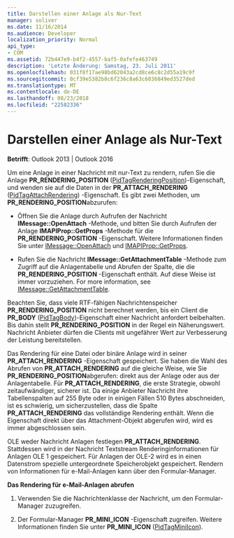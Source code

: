```yaml
---
title: Darstellen einer Anlage als Nur-Text
manager: soliver
ms.date: 11/16/2014
ms.audience: Developer
localization_priority: Normal
api_type:
- COM
ms.assetid: 72b447e9-b4f2-4557-baf5-0afefe463749
description: 'Letzte Änderung: Samstag, 23. Juli 2011'
ms.openlocfilehash: 031f8f17ae98bd62043a2cd8ce6c8c2d55a19c9f
ms.sourcegitcommit: 0cf39e5382b8c6f236c8a63c6036849ed3527ded
ms.translationtype: MT
ms.contentlocale: de-DE
ms.lasthandoff: 08/23/2018
ms.locfileid: "22582336"
---
```

# <a name="rendering-an-attachment-in-plain-text"></a>Darstellen einer Anlage als Nur-Text

  
  
**Betrifft**: Outlook 2013 | Outlook 2016 
  
Um eine Anlage in einer Nachricht mit nur-Text zu rendern, rufen Sie die Anlage **PR_RENDERING_POSITION** ([PidTagRenderingPosition](pidtagrenderingposition-canonical-property.md))-Eigenschaft, und wenden sie auf die Daten in der **PR_ATTACH_RENDERING** ([PidTagAttachRendering](pidtagattachrendering-canonical-property.md)) -Eigenschaft. Es gibt zwei Methoden, um **PR_RENDERING_POSITION**abzurufen:
  
- Öffnen Sie die Anlage durch Aufrufen der Nachricht **IMessage::OpenAttach** -Methode, und bitten Sie durch Aufrufen der Anlage **IMAPIProp::GetProps** -Methode für die **PR_RENDERING_POSITION** -Eigenschaft. Weitere Informationen finden Sie unter [IMessage::OpenAttach](imessage-openattach.md) und [IMAPIProp::GetProps](imapiprop-getprops.md).
    
- Rufen Sie die Nachricht **IMessage::GetAttachmentTable** -Methode zum Zugriff auf die Anlagentabelle und Abrufen der Spalte, die die **PR_RENDERING_POSITION** -Eigenschaft enthält. Auf diese Weise ist immer vorzuziehen. For more information, see [IMessage::GetAttachmentTable](imessage-getattachmenttable.md).
    
Beachten Sie, dass viele RTF-fähigen Nachrichtenspeicher **PR_RENDERING_POSITION** nicht berechnet werden, bis ein Client die **PR_BODY** ([PidTagBody](pidtagbody-canonical-property.md))-Eigenschaft einer Nachricht anfordert beibehalten. Bis dahin stellt **PR_RENDERING_POSITION** in der Regel ein Näherungswert. Nachricht Anbieter dürfen die Clients mit ungefährer Wert zur Verbesserung der Leistung bereitstellen. 
  
Das Rendering für eine Datei oder binäre Anlage wird in seiner **PR_ATTACH_RENDERING** -Eigenschaft gespeichert. Sie haben die Wahl des Abrufen von **PR_ATTACH_RENDERING** auf die gleiche Weise, wie Sie **PR_RENDERING_POSITION**abgerufen: direkt aus der Anlage oder aus der Anlagentabelle. Für **PR_ATTACH_RENDERING**, die erste Strategie, obwohl zeitaufwändiger, sicherer ist. Da einige Anbieter Nachricht ihre Tabellenspalten auf 255 Byte oder in einigen Fällen 510 Bytes abschneiden, ist es schwierig, um sicherzustellen, dass die Spalte **PR_ATTACH_RENDERING** das vollständige Rendering enthält. Wenn die Eigenschaft direkt über das Attachment-Objekt abgerufen wird, wird es immer abgeschlossen sein. 
  
OLE weder Nachricht Anlagen festlegen **PR_ATTACH_RENDERING**. Stattdessen wird in der Nachricht Textstream Renderinginformationen für Anlagen OLE 1 gespeichert. Für Anlagen der OLE-2 wird es in einen Datenstrom spezielle untergeordnete Speicherobjekt gespeichert. Rendern von Informationen für e-Mail-Anlagen kann über den Formular-Manager. 
  
 **Das Rendering für e-Mail-Anlagen abrufen**
  
1. Verwenden Sie die Nachrichtenklasse der Nachricht, um den Formular-Manager zuzugreifen.
    
2. Der Formular-Manager **PR_MINI_ICON** -Eigenschaft zugreifen. Weitere Informationen finden Sie unter **PR_MINI_ICON** ([PidTagMiniIcon](pidtagminiicon-canonical-property.md)).
    

